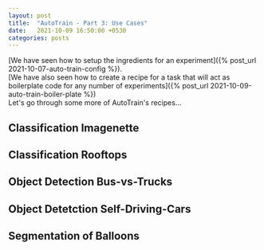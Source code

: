 ```yaml
---
layout: post
title:  "AutoTrain - Part 3: Use Cases"
date:   2021-10-09 16:50:00 +0530
categories: posts
---
```


[We have seen how to setup the ingredients for an experiment]({% post_url 2021-10-07-auto-train-config %}).  
[We have also seen how to create a recipe for a task that will act as boilerplate code for any number of experiments]({% post_url 2021-10-09-auto-train-boiler-plate %})  
Let's go through some more of AutoTrain's recipes...

<!--more-->

## Classification Imagenette
<script src="https://gist.github.com/sizhky/b60eabc902232c8f7aa33ace0967d917.js"></script>

## Classification Rooftops
<script src="https://gist.github.com/sizhky/6a9a2e1e5ca9b0667a6e8e3edbc0d111.js"></script>

## Object Detection Bus-vs-Trucks
<script src="https://gist.github.com/sizhky/c1cac9e966136ab3960890f3777e4396.js"></script>

## Object Detetction Self-Driving-Cars
<script src="https://gist.github.com/sizhky/93e62221c33f435c14c89cd4f304d14a.js"></script>

## Segmentation of Balloons
<script src="https://gist.github.com/sizhky/4f09c642464678476dc4bb95db4486a9.js"></script>
